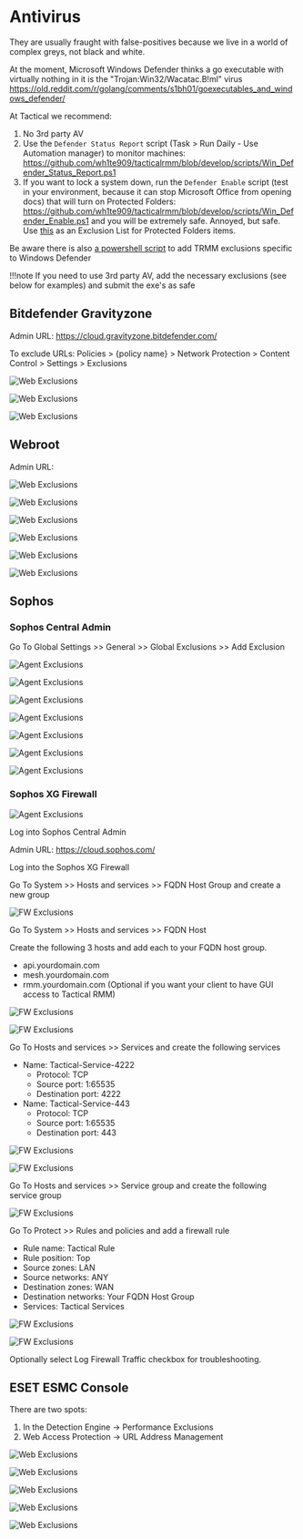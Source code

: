 
# Antivirus

They are usually fraught with false-positives because we live in a world of complex greys, not black and white. 

At the moment, Microsoft Windows Defender thinks a go executable with virtually nothing in it is the "Trojan:Win32/Wacatac.B!ml" virus <https://old.reddit.com/r/golang/comments/s1bh01/goexecutables_and_windows_defender/>

At Tactical we recommend: 

1. No 3rd party AV
2. Use the `Defender Status Report` script (Task > Run Daily - Use Automation manager) to monitor machines: <https://github.com/wh1te909/tacticalrmm/blob/develop/scripts/Win_Defender_Status_Report.ps1>
3. If you want to lock a system down, run the `Defender Enable` script (test in your environment, because it can stop Microsoft Office from opening docs) that will turn on Protected Folders: <https://github.com/wh1te909/tacticalrmm/blob/develop/scripts/Win_Defender_Enable.ps1> and you will be extremely safe. Annoyed, but safe. Use [this](https://github.com/amidaware/trmm-awesome/blob/main/scripts/Windows_Defender_Allowed_List.ps1) as an Exclusion List for Protected Folders items.

Be aware there is also [a powershell script](https://github.com/wh1te909/tacticalrmm/blob/develop/scripts/Win_TRMM_AV_Update_Exclusion.ps1) to add TRMM exclusions specific to Windows Defender

!!!note
    If you need to use 3rd party AV, add the necessary exclusions (see below for examples) and submit the exe's as safe

## Bitdefender Gravityzone

Admin URL: <https://cloud.gravityzone.bitdefender.com/>

To exclude URLs: Policies > {policy name} > Network Protection > Content Control > Settings > Exclusions

![Web Exclusions](images/avbitdefender_gravityzone_exclusions0.png)

![Web Exclusions](images/avbitdefender_gravityzone_exclusions1.png)

![Web Exclusions](images/avbitdefender_gravityzone_exclusions2.png)

## Webroot

Admin URL:

![Web Exclusions](images/avwebroot.png)

![Web Exclusions](images/avwebroot5.png)

![Web Exclusions](images/avwebroot4.png)

![Web Exclusions](images/avwebroot3.png)

![Web Exclusions](images/avwebroot2.png)

![Web Exclusions](images/avwebroot1.png)

## Sophos

### Sophos Central Admin

Go To Global Settings >> General >> Global Exclusions >> Add Exclusion

![Agent Exclusions](images/sophoscascreen1.png)

![Agent Exclusions](images/sophoscascreen2.png)

![Agent Exclusions](images/sophoscascreen3.png)

![Agent Exclusions](images/sophoscascreen4.png)

![Agent Exclusions](images/sophoscascreen5.png)

![Agent Exclusions](images/sophoscascreen6.png)

![Agent Exclusions](images/sophoscascreen7.png)

### Sophos XG Firewall

![Agent Exclusions](images/sophoscascreen1.png)

Log into Sophos Central Admin

Admin URL: <https://cloud.sophos.com/>

Log into the Sophos XG Firewall

Go To System >> Hosts and services >> FQDN Host Group and create a new group

![FW Exclusions](images/sophosxgscreen1.png)

Go To System >> Hosts and services >> FQDN Host

Create the following 3 hosts and add each to your FQDN host group.

- api.yourdomain.com
- mesh.yourdomain.com
- rmm.yourdomain.com (Optional if you want your client to have GUI access to Tactical RMM)

![FW Exclusions](images/sophosxgscreen2.png)

![FW Exclusions](images/sophosxgscreen3.png)

Go To Hosts and services >> Services and create the following services

- Name: Tactical-Service-4222
    - Protocol: TCP
    - Source port: 1:65535
    - Destination port: 4222
- Name: Tactical-Service-443
    - Protocol: TCP
    - Source port: 1:65535
    - Destination port: 443

![FW Exclusions](images/sophosxgscreen4.png)

![FW Exclusions](images/sophosxgscreen5.png)

Go To Hosts and services >> Service group and create the following service group

![FW Exclusions](images/sophosxgscreen6.png)

Go To Protect >> Rules and policies and add a firewall rule

- Rule name: Tactical Rule
- Rule position: Top
- Source zones: LAN
- Source networks: ANY
- Destination zones: WAN
- Destination networks: Your FQDN Host Group
- Services: Tactical Services

![FW Exclusions](images/sophosxgscreen7.png)

![FW Exclusions](images/sophosxgscreen8.png)

Optionally select Log Firewall Traffic checkbox for troubleshooting.

## ESET ESMC Console

There are two spots:

1. In the Detection Engine -> Performance Exclusions
2. Web Access Protection -> URL Address Management


![Web Exclusions](images/esetesmc1.png)

![Web Exclusions](images/esetesmc2.png)

![Web Exclusions](images/esetesmc3.png)

![Web Exclusions](images/esetesmc4.png)

![Web Exclusions](images/esetesmc5.png)

